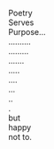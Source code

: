 Poetry  
Serves  
Purpose...<br>
..........<br>
.........<br>
.......<br>
.....<br>
....<br>
...<br>
..<br>
.<br>
but<br>
happy<br>
not to.
